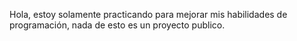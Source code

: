 Hola, estoy solamente practicando para mejorar mis habilidades de programación, nada de esto es un proyecto publico.
